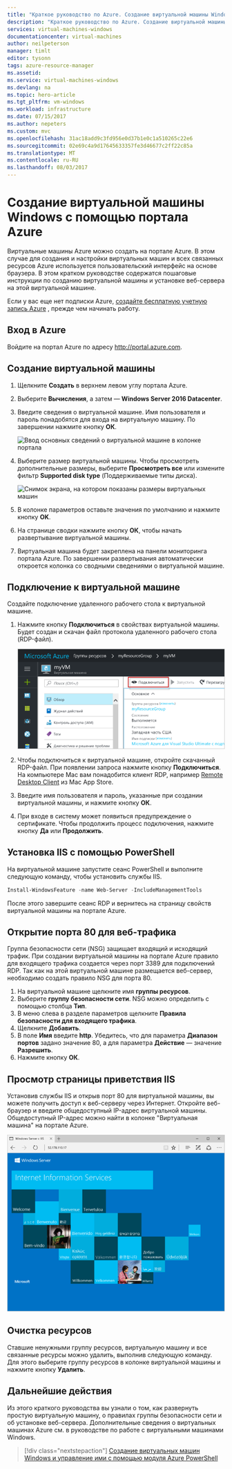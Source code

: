 ```yaml
---
title: "Краткое руководство по Azure. Создание виртуальной машины Windows с помощью портала | Документация Майкрософт"
description: "Краткое руководство по Azure. Создание виртуальной машины Windows с помощью портала."
services: virtual-machines-windows
documentationcenter: virtual-machines
author: neilpeterson
manager: timlt
editor: tysonn
tags: azure-resource-manager
ms.assetid: 
ms.service: virtual-machines-windows
ms.devlang: na
ms.topic: hero-article
ms.tgt_pltfrm: vm-windows
ms.workload: infrastructure
ms.date: 07/15/2017
ms.author: nepeters
ms.custom: mvc
ms.openlocfilehash: 31ac18add9c3fd956e0d37b1e0c1a510265c22e6
ms.sourcegitcommit: 02e69c4a9d17645633357fe3d46677c2ff22c85a
ms.translationtype: MT
ms.contentlocale: ru-RU
ms.lasthandoff: 08/03/2017
---
```

# <a name="create-a-windows-virtual-machine-with-the-azure-portal"></a>Создание виртуальной машины Windows с помощью портала Azure

Виртуальные машины Azure можно создать на портале Azure. В этом случае для создания и настройки виртуальных машин и всех связанных ресурсов Azure используется пользовательский интерфейс на основе браузера. В этом кратком руководстве содержатся пошаговые инструкции по созданию виртуальной машины и установке веб-сервера на этой виртуальной машине.

Если у вас еще нет подписки Azure, [создайте бесплатную учетную запись Azure](https://azure.microsoft.com/free/?WT.mc_id=A261C142F) , прежде чем начинать работу.

## <a name="log-in-to-azure"></a>Вход в Azure

Войдите на портал Azure по адресу http://portal.azure.com.

## <a name="create-virtual-machine"></a>Создание виртуальной машины

1. Щелкните **Создать** в верхнем левом углу портала Azure.

2. Выберите **Вычисления**, а затем — **Windows Server 2016 Datacenter**. 

3. Введите сведения о виртуальной машине. Имя пользователя и пароль понадобятся для входа на виртуальную машину. По завершении нажмите кнопку **ОК**.

    ![Ввод основных сведений о виртуальной машине в колонке портала](./media/quick-create-portal/create-windows-vm-portal-basic-blade.png)  

4. Выберите размер виртуальной машины. Чтобы просмотреть дополнительные размеры, выберите **Просмотреть все** или измените фильтр **Supported disk type** (Поддерживаемые типы диска). 

    ![Снимок экрана, на котором показаны размеры виртуальных машин](./media/quick-create-portal/create-windows-vm-portal-sizes.png)  

5. В колонке параметров оставьте значения по умолчанию и нажмите кнопку **OK**.

6. На странице сводки нажмите кнопку **OК**, чтобы начать развертывание виртуальной машины.

7. Виртуальная машина будет закреплена на панели мониторинга портала Azure. По завершении развертывания автоматически откроется колонка со сводными сведениями о виртуальной машине.


## <a name="connect-to-virtual-machine"></a>Подключение к виртуальной машине

Создайте подключение удаленного рабочего стола к виртуальной машине.

1. Нажмите кнопку **Подключиться** в свойствах виртуальной машины. Будет создан и скачан файл протокола удаленного рабочего стола (RDP-файл).

    ![Портал 9](./media/quick-create-portal/quick-create-portal/portal-quick-start-9.png) 

2. Чтобы подключиться к виртуальной машине, откройте скачанный RDP-файл. При появлении запроса нажмите кнопку **Подключиться**. На компьютере Mac вам понадобится клиент RDP, например [Remote Desktop Client](https://itunes.apple.com/us/app/microsoft-remote-desktop/id715768417?mt=12) из Mac App Store.

3. Введите имя пользователя и пароль, указанные при создании виртуальной машины, и нажмите кнопку **ОК**.

4. При входе в систему может появиться предупреждение о сертификате. Чтобы продолжить процесс подключения, нажмите кнопку **Да** или **Продолжить**.


## <a name="install-iis-using-powershell"></a>Установка IIS с помощью PowerShell

На виртуальной машине запустите сеанс PowerShell и выполните следующую команду, чтобы установить службы IIS.

```powershell
Install-WindowsFeature -name Web-Server -IncludeManagementTools
```

После этого завершите сеанс RDP и вернитесь на страницу свойств виртуальной машины на портале Azure.

## <a name="open-port-80-for-web-traffic"></a>Открытие порта 80 для веб-трафика 

Группа безопасности сети (NSG) защищает входящий и исходящий трафик. При создании виртуальной машины на портале Azure правило для входящего трафика создается через порт 3389 для подключений RDP. Так как на этой виртуальной машине размещается веб-сервер, необходимо создать правило NSG для порта 80.

1. На виртуальной машине щелкните имя **группы ресурсов**.
2. Выберите **группу безопасности сети**. NSG можно определить с помощью столбца **Тип**. 
3. В меню слева в разделе параметров щелкните **Правила безопасности для входящего трафика**.
4. Щелкните **Добавить**.
5. В поле **Имя** введите **http**. Убедитесь, что для параметра **Диапазон портов** задано значение 80, а для параметра **Действие** — значение **Разрешить**. 
6. Нажмите кнопку **ОК**.


## <a name="view-the-iis-welcome-page"></a>Просмотр страницы приветствия IIS

Установив службы IIS и открыв порт 80 для виртуальной машины, вы можете получить доступ к веб-серверу через Интернет. Откройте веб-браузер и введите общедоступный IP-адрес виртуальной машины. Общедоступный IP-адрес можно найти в колонке "Виртуальная машина" на портале Azure.

![Сайт IIS по умолчанию](./media/quick-create-powershell/default-iis-website.png) 

## <a name="clean-up-resources"></a>Очистка ресурсов

Ставшие ненужными группу ресурсов, виртуальную машину и все связанные ресурсы можно удалить, выполнив следующую команду. Для этого выберите группу ресурсов в колонке виртуальной машины и нажмите кнопку **Удалить**.

## <a name="next-steps"></a>Дальнейшие действия

Из этого краткого руководства вы узнали о том, как развернуть простую виртуальную машину, о правилах группы безопасности сети и об установке веб-сервера. Дополнительные сведения о виртуальных машинах Azure см. в руководстве по работе с виртуальными машинами Windows.

> [!div class="nextstepaction"]
> [Создание виртуальных машин Windows и управление ими с помощью модуля Azure PowerShell](./tutorial-manage-vm.md)
